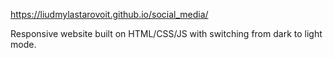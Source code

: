  https://liudmylastarovoit.github.io/social_media/
 
 Responsive website built on HTML/CSS/JS with switching from dark to light mode.
